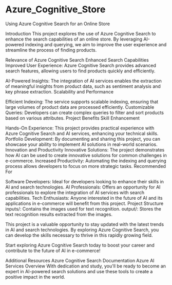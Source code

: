 # Azure_Cognitive_Store
Using Azure Cognitive Search for an Online Store

Introduction
This project explores the use of Azure Cognitive Search to enhance the search capabilities of an online store. By leveraging AI-powered indexing and querying, we aim to improve the user experience and streamline the process of finding products.

Relevance of Azure Cognitive Search
Enhanced Search Capabilities
Improved User Experience: Azure Cognitive Search provides advanced search features, allowing users to find products quickly and efficiently.

AI-Powered Insights: The integration of AI services enables the extraction of meaningful insights from product data, such as sentiment analysis and key phrase extraction.
Scalability and Performance

Efficient Indexing: The service supports scalable indexing, ensuring that large volumes of product data are processed efficiently.
Customizable Queries: Developers can create complex queries to filter and sort products based on various attributes.
Project Benefits
Skill Enhancement

Hands-On Experience: This project provides practical experience with Azure Cognitive Search and AI services, enhancing your technical skills.
Portfolio Development: By documenting and sharing this project, you can showcase your ability to implement AI solutions in real-world scenarios.
Innovation and Productivity
Innovative Solutions: The project demonstrates how AI can be used to create innovative solutions for common challenges in e-commerce.
Increased Productivity: Automating the indexing and querying process allows developers to focus on more strategic tasks.
Recommended For

Software Developers: Ideal for developers looking to enhance their skills in AI and search technologies.
AI Professionals: Offers an opportunity for AI professionals to explore the integration of AI services with search capabilities.
Tech Enthusiasts: Anyone interested in the future of AI and its applications in e-commerce will benefit from this project.
Project Structure
inputs/: Contains the images used for text recognition.
output/: Stores the text recognition results extracted from the images.

This project is a valuable opportunity to stay updated with the latest trends in AI and search technologies. By exploring Azure Cognitive Search, you can develop the skills necessary to thrive in this rapidly growing field.

Start exploring Azure Cognitive Search today to boost your career and contribute to the future of AI in e-commerce!

Additional Resources
Azure Cognitive Search Documentation
Azure AI Services Overview
With dedication and study, you'll be ready to become an expert in AI-powered search solutions and use these tools to create a positive impact in the world.
